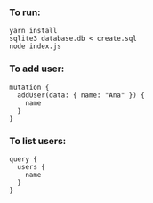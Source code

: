 ### To run:

```
yarn install
sqlite3 database.db < create.sql
node index.js
```

### To add user:
```
mutation {
  addUser(data: { name: "Ana" }) {
    name
  }
}
```

### To list users:
```
query {
  users {
    name
  }
}
```
